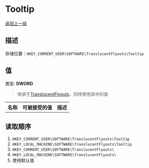 # Tooltip
[返回上一级](../CONFIG.md)
## 描述
存储位置：`HKEY_CURRENT_USER\SOFTWARE\TranslucentFlyouts\Tooltip`   
## 值
类型: <b>DWORD</b>  
> 继承于[TranslucentFlyouts](..\CONFIG.md)，同样使用其中的值
<table>
<tr>
<th>名称</th>
<th>可被接受的值</th>
<th>描述</th>
</tr>

</table>

## 读取顺序
1. `HKEY_CURRENT_USER\SOFTWARE\TranslucentFlyouts\Tooltip` 
2. `HKEY_LOCAL_MACHINE\SOFTWARE\TranslucentFlyouts\Tooltip`
3. `HKEY_CURRENT_USER\SOFTWARE\TranslucentFlyouts\` 
4. `HKEY_LOCAL_MACHINE\SOFTWARE\TranslucentFlyouts\` 
5. 使用默认值